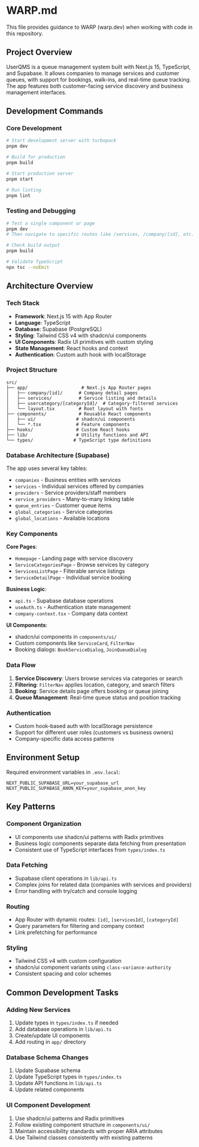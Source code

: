 # WARP.md

This file provides guidance to WARP (warp.dev) when working with code in this repository.

## Project Overview

UserQMS is a queue management system built with Next.js 15, TypeScript, and Supabase. It allows companies to manage services and customer queues, with support for bookings, walk-ins, and real-time queue tracking. The app features both customer-facing service discovery and business management interfaces.

## Development Commands

### Core Development
```bash
# Start development server with turbopack
pnpm dev

# Build for production
pnpm build

# Start production server
pnpm start

# Run linting
pnpm lint
```

### Testing and Debugging
```bash
# Test a single component or page
pnpm dev
# Then navigate to specific routes like /services, /company/[id], etc.

# Check build output
pnpm build

# Validate TypeScript
npx tsc --noEmit
```

## Architecture Overview

### Tech Stack
- **Framework**: Next.js 15 with App Router
- **Language**: TypeScript
- **Database**: Supabase (PostgreSQL)
- **Styling**: Tailwind CSS v4 with shadcn/ui components
- **UI Components**: Radix UI primitives with custom styling
- **State Management**: React hooks and context
- **Authentication**: Custom auth hook with localStorage

### Project Structure

```
src/
├── app/                    # Next.js App Router pages
│   ├── company/[id]/      # Company detail pages
│   ├── services/          # Service listing and details
│   ├── usercategory/[categoryId]/  # Category-filtered services
│   └── layout.tsx         # Root layout with fonts
├── components/            # Reusable React components
│   ├── ui/               # shadcn/ui components
│   └── *.tsx             # Feature components
├── hooks/                # Custom React hooks
├── lib/                  # Utility functions and API
└── types/               # TypeScript type definitions
```

### Database Architecture (Supabase)
The app uses several key tables:
- `companies` - Business entities with services
- `services` - Individual services offered by companies
- `providers` - Service providers/staff members  
- `service_providers` - Many-to-many linking table
- `queue_entries` - Customer queue items
- `global_categories` - Service categories
- `global_locations` - Available locations

### Key Components

**Core Pages**:
- `Homepage` - Landing page with service discovery
- `ServiceCategoriesPage` - Browse services by category  
- `ServicesListPage` - Filterable service listings
- `ServiceDetailPage` - Individual service booking

**Business Logic**:
- `api.ts` - Supabase database operations
- `useAuth.ts` - Authentication state management
- `company-context.tsx` - Company data context

**UI Components**:
- shadcn/ui components in `components/ui/`
- Custom components like `ServiceCard`, `FilterNav`
- Booking dialogs: `BookServiceDialog`, `JoinQueueDialog`

### Data Flow
1. **Service Discovery**: Users browse services via categories or search
2. **Filtering**: `FilterNav` applies location, category, and search filters
3. **Booking**: Service details page offers booking or queue joining
4. **Queue Management**: Real-time queue status and position tracking

### Authentication
- Custom hook-based auth with localStorage persistence
- Support for different user roles (customers vs business owners)
- Company-specific data access patterns

## Environment Setup

Required environment variables in `.env.local`:
```
NEXT_PUBLIC_SUPABASE_URL=your_supabase_url
NEXT_PUBLIC_SUPABASE_ANON_KEY=your_supabase_anon_key
```

## Key Patterns

### Component Organization
- UI components use shadcn/ui patterns with Radix primitives
- Business logic components separate data fetching from presentation
- Consistent use of TypeScript interfaces from `types/index.ts`

### Data Fetching
- Supabase client operations in `lib/api.ts`
- Complex joins for related data (companies with services and providers)
- Error handling with try/catch and console logging

### Routing
- App Router with dynamic routes: `[id]`, `[servicesId]`, `[categoryId]`
- Query parameters for filtering and company context
- Link prefetching for performance

### Styling
- Tailwind CSS v4 with custom configuration
- shadcn/ui component variants using `class-variance-authority`
- Consistent spacing and color schemes

## Common Development Tasks

### Adding New Services
1. Update types in `types/index.ts` if needed
2. Add database operations in `lib/api.ts`
3. Create/update UI components
4. Add routing in `app/` directory

### Database Schema Changes  
1. Update Supabase schema
2. Update TypeScript types in `types/index.ts`
3. Update API functions in `lib/api.ts`
4. Update related components

### UI Component Development
1. Use shadcn/ui patterns and Radix primitives
2. Follow existing component structure in `components/ui/`
3. Maintain accessibility standards with proper ARIA attributes
4. Use Tailwind classes consistently with existing patterns
